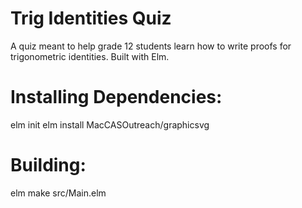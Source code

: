 # Trig Identities Quiz

A quiz meant to help grade 12 students learn how to write proofs for trigonometric identities. Built with Elm.

# Installing Dependencies:

elm init
elm install MacCASOutreach/graphicsvg

# Building:

elm make src/Main.elm


